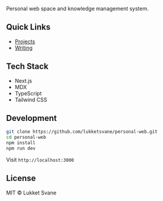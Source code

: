 Personal web space and knowledge management system.

## Quick Links

- [Projects](https://github.com/lukketsvane/personal-web/tree/main/iverfinne.no/content/projects)
- [Writing](https://github.com/lukketsvane/personal-web/tree/main/iverfinne.no/content/writing)

## Tech Stack

- Next.js
- MDX
- TypeScript
- Tailwind CSS

## Development

```bash
git clone https://github.com/lukketsvane/personal-web.git
cd personal-web
npm install
npm run dev
```

Visit `http://localhost:3000`

## License

MIT © Lukket Svane
